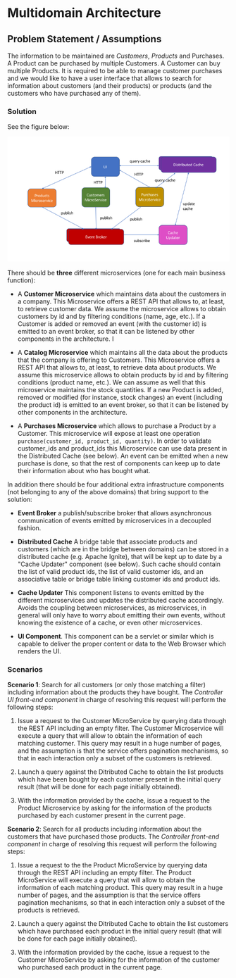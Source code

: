 # Multidomain Architecture

## Problem Statement / Assumptions

The information to be maintained are *Customers*, *Products* and Purchases. A Product can be purchased by multiple Customers. 
A Customer can buy multiple Products. It is required to be able to manage customer purchases and we would like to have a user
interface that allows to search for information about customers (and their products) or products (and the 
customers who have purchased any of them). 

### Solution 

See the figure below:

![alt text](multidomain.png)

There should be **three** different microservices (one for each main business function): 

* A **Customer Microservice** which maintains data about the customers in a company. This Microservice offers a REST API
that allows to, at least, to retrieve customer data. We assume the microservice allows to obtain customers by id and by 
filtering conditions (name, age, etc.). If a Customer is added or removed an event (with the customer id) is emitted to an event broker, so that it can be listened by other components in the architecture. I

* A **Catalog Microservice** which maintains all the data about the products that the company is offering to Customers. 
This Microservice offers a REST API that allows to, at least, to retrieve data about products. We assume this microservice allows to obtain products by id and by filtering conditions (product name, etc.). We can assume as well that this microservice maintains the stock quantities. If a new Product is added, removed or modified (for instance, stock changes) an event (including the product id) is emitted to an event broker, so that it can be listened by other components in the architecture. 

* A **Purchases Microservice** which allows to purchase a Product by a Customer. This microservice
will expose at least one operation `purchase(customer_id, product_id, quantity)`. In order to validate customer_ids and product_ids this Microservice can use data present in the Distributed Cache (see below). An event can be emitted when a new purchase is done, so that the rest of components can keep up to date their information about who has bought what.  

In addition there should be four additional extra infrastructure components (not belonging to any of the above domains) that bring support to the solution: 

* **Event Broker** a publish/subscribe broker that allows asynchronous communication of events emitted by microservices in a decoupled fashion. 

* **Distributed Cache** A bridge table that associate products and customers (which are in the bridge between domains) can be stored in a distributed cache (e.g. Apache Ignite), that will be kept up to date by a "Cache Updater" component (see below). Such cache should contain the list of valid product ids, the list of valid customer ids, and an associative table or bridge table linking customer ids and product ids.

* **Cache Updater** This component listens to events emitted by the different microservices and updates the distributed cache accordingly. Avoids the coupling between microservices, as microservices, in general will only have to worry about emitting their own events, without knowing the existence of a cache, or even other microservices. 

* **UI Component**. This component can be a servlet or similar which is capable to deliver the proper content or data to the Web Browser which renders the UI. 

### Scenarios

**Scenario 1**: Search for all customers (or only those matching a filter) including information about the products they have bought. The *Controller UI front-end component* in charge of resolving this request will perform the following steps:

1. Issue a request to the Customer MicroService by querying data through the REST API including an empty filter. The Customer Microservice will execute a query that will allow to obtain the information of each matching customer. This query may result in a huge number of pages, and the assumption is that the service offers pagination mechanisms, so that in each interaction only a subset of the customers is retrieved. 

2. Launch a query against the Ditributed Cache to obtain the list products which have been bought by each customer present in the initial query result (that will be done for each page initially obtained). 

3. With the information provided by the cache, issue a request to the Product Microservice by asking for the information of the products purchased by each customer present in the current page. 

**Scenario 2**: Search for all products including information about the customers that have purchased those products. The *Controller front-end component* in charge of resolving this request will perform the following steps:

1. Issue a request to the the Product MicroService by querying data through the REST API including an empty filter. The Product MicroService will execute a query that will allow to obtain the information of each matching product. This query may result in a huge number of pages, and the assumption is that the service offers pagination mechanisms, so that in each interaction only a subset of the products is retrieved. 

2. Launch a query against the Ditributed Cache to obtain the list customers which have purchased each product in the initial query result (that will be done for each page initially obtained). 

3. With the information provided by the cache, issue a request to the Customer MicroService by asking for the information of the customer who purchased each product in the current page.


